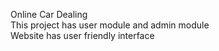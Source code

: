 Online Car Dealing <br>
This project has user module and admin module <br>
Website has user friendly interface
